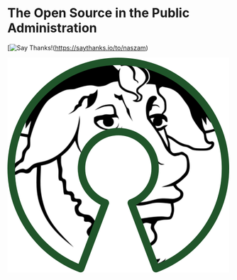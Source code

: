 # The Open Source in the Public Administration

[![Say Thanks!](https://img.shields.io/badge/Say%20Thanks-~-1EAEDB.svg)(https://saythanks.io/to/naszam)

![](/assets/500px-free_software_and_open_source_software_composite_logo.svg.png)



